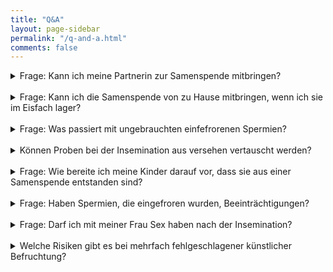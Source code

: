 ```yaml
---
title: "Q&A"
layout: page-sidebar
permalink: "/q-and-a.html"
comments: false
---
```

<details>
<summary>Frage: Kann ich meine Partnerin zur Samenspende mitbringen?</summary>
<br>
Antwort: Aufgrund der aktuellen Pandemie bitten wir Sie davon Abstand zu nehmen. Gerne helfen Ihnen unsere kompetenten Mitarbeiter*innen.
<br>
</details>
<br>


<details>
<summary>Frage: Kann ich die Samenspende von zu Hause mitbringen, wenn ich sie im Eisfach lager?</summary>
<br>
Antwort: Nein, da wir mit flüssigen Stickstoff die Proben einfrieren, reicht die Temperatur eines handelsüblichen Gefrierfachs nicht aus.
<br>
</details>
<br>


<details>
<summary>Frage: Was passiert mit ungebrauchten einfefrorenen Spermien?</summary>
<br>
Antwort: Da es sich bei Ejakulat nicht um radioaktiven Sondermüll handelt, wird es einfach in der Spüle entsorgt (i.d.R. nicht in der Kaffeeküche)
<br>
</details>
<br>


<details>
<summary>Können Proben bei der Insemination aus versehen vertauscht werden?</summary>
<br>
Antwort: Nein, alle Röhrchen sind farblich und mit einer Identifikationsnummer versehen. Wenn ihr Kind eine andere Hautfarbe als Sie hat, dann liegt das eher am Postboten.
<br>
</details>
<br>


<details>
<summary>Frage: Wie bereite ich meine Kinder darauf vor, dass sie aus einer Samenspende entstanden sind?</summary>
<br>
Antwort: Wenn Sie mit ihrem Kind ein Eis essen, können Sie die Vorteile des Einfrierens sehr beiläufig und ohne negative Konnotation in das Gespräch einfließen lassen.
<br>
</details>
<br>


<details>
<summary>Frage: Haben Spermien, die eingefroren wurden, Beeinträchtigungen?</summary>
<br>
Antwort: Nein, im schlimmsten Fall bevorzugen die daraus entstandenen Kinder Skiurlaub anstatt Strandurlaub.
<br>
</details>
<br>


<details>
<summary>Frage: Darf ich mit meiner Frau Sex haben nach der Insemination?</summary>
<br>
Antwort: Das müssen Sie mit ihrer Frau abklären.
<br>
</details>
<br>


<details>
<summary>Welche Risiken gibt es bei mehrfach fehlgeschlagener künstlicher Befruchtung?</summary>
<br>
Antwort: Das Risiko der Kinderlosigkeit.
<br>
</details>